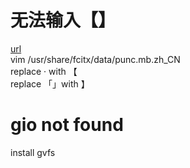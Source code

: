 # 无法输入【】
[url](https://bbs.deepin.org/zh/post/228236)  
vim /usr/share/fcitx/data/punc.mb.zh_CN  
replace · with 【  
replace 「」with 】   

# gio not found
install gvfs
